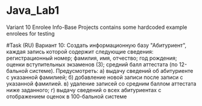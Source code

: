 # Java_Lab1
Variant 10
Enrolee Info-Base
Projects contains some hardcoded example enrolees for testing

#Task (RU)
    Вариант 10:
    Создать информационную базу "Абитуриент", каждая запись которой содержит следующие сведения:
    регистрационный номер;
    фамилия, имя, отчество;
    год рождения;
    оценки вступительных экзаменов (3);
    средний балл аттестата (по 12-бальной системе).
    Предусмотреть:
    а) выдачу сведений об абитуриенте с указанной фамилией;
    б) добавление новой записи после записи с указанной фамилией.
    в) удаление записей со средним баллом аттестата ниже заданного;
    г) выдачу сведений о всех абитуриентах с отображением оценок в 100-бальной системе
